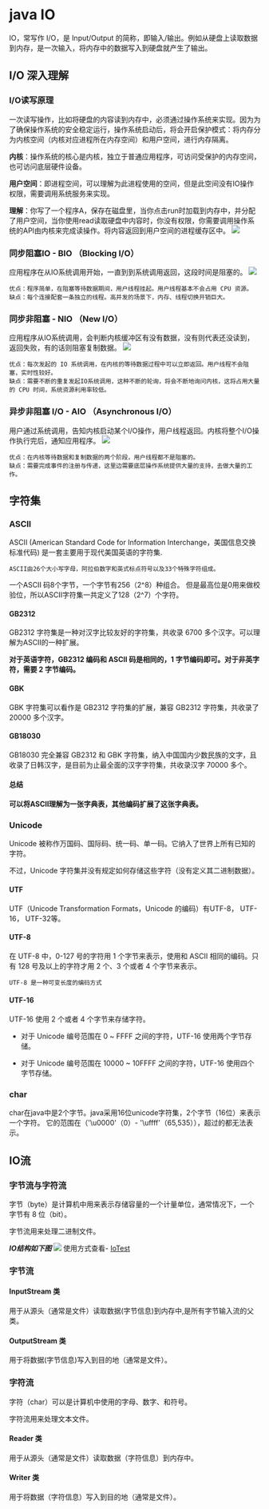 # java IO
IO，常写作 I/O，是 Input/Output 的简称，即输入/输出。例如从硬盘上读取数据到内存，是一次输入，将内存中的数据写入到硬盘就产生了输出。

## I/O 深入理解
### I/O读写原理
一次读写操作，比如将硬盘的内容读到内存中，必须通过操作系统来实现。因为为了确保操作系统的安全稳定运行，操作系统启动后，将会开启保护模式：将内存分为内核空间（内核对应进程所在内存空间）和用户空间，进行内存隔离。

**内核**：操作系统的核心是内核，独立于普通应用程序，可访问受保护的内存空间，也可访问底层硬件设备。

**用户空间**：即进程空间，可以理解为此进程使用的空间，但是此空间没有IO操作权限，需要调用系统服务来实现。

**理解**：你写了一个程序A，保存在磁盘里，当你点击run时加载到内存中，并分配了用户空间，当你使用read读取硬盘中内容时，你没有权限，你需要调用操作系统的API由内核来完成读操作。将内容返回到用户空间的进程缓存区中。
![](./img/io操作.png)

### 同步阻塞IO - BIO （Blocking I/O）
应用程序在从IO系统调用开始，一直到到系统调用返回，这段时间是阻塞的。
![](./img/BIO.png)

    优点：程序简单，在阻塞等待数据期间，用户线程挂起。用户线程基本不会占用 CPU 资源。
    缺点：每个连接配套一条独立的线程。高并发的场景下，内存、线程切换开销巨大。

### 同步非阻塞 - NIO （New I/O）
应用程序从IO系统调用，会判断内核缓冲区有没有数据，没有则代表还没读到，返回失败，有的话则阻塞复制数据。
![](./img/NIO.png)

    优点：每次发起的 IO 系统调用，在内核的等待数据过程中可以立即返回。用户线程不会阻塞，实时性较好。
    缺点：需要不断的重复发起IO系统调用，这种不断的轮询，将会不断地询问内核，这将占用大量的 CPU 时间，系统资源利用率较低。
### 异步非阻塞 I/O - AIO （Asynchronous I/O）
用户通过系统调用，告知内核启动某个I/O操作，用户线程返回。内核将整个I/O操作执行完后，通知应用程序。
![](./img/AIO.png)

    优点：在内核等待数据和复制数据的两个阶段，用户线程都不是阻塞的。
    缺点：需要完成事件的注册与传递，这里边需要底层操作系统提供大量的支持，去做大量的工作。
## 字符集
### ASCII
ASCII (American Standard Code for Information Interchange，美国信息交换标准代码) 是一套主要用于现代美国英语的字符集.

    ASCII由26个大小写字母，阿拉伯数字和英式标点符号以及33个特殊字符组成。

一个ASCII 码8个字节，一个字节有256（2^8）种组合。
但是最高位是0用来做校验位，所以ASCII字符集一共定义了128（2^7）个字符。

#### GB2312
GB2312 字符集是一种对汉字比较友好的字符集，共收录 6700 多个汉字。可以理解为ASCII的一种扩展。

**对于英语字符，GB2312 编码和 ASCII 码是相同的，1 字节编码即可。对于非英字符，需要 2 字节编码。**

#### GBK
GBK 字符集可以看作是 GB2312 字符集的扩展，兼容 GB2312 字符集，共收录了 20000 多个汉字。

#### GB18030
GB18030 完全兼容 GB2312 和 GBK 字符集，纳入中国国内少数民族的文字，且收录了日韩汉字，是目前为止最全面的汉字字符集，共收录汉字 70000 多个。

#### 总结
**可以将ASCII理解为一张字典表，其他编码扩展了这张字典表。**

### Unicode
Unicode 被称作万国码、国际码、统一码、单一码。它纳入了世界上所有已知的字符。

不过，Unicode 字符集并没有规定如何存储这些字符（没有定义其二进制数据）。

####  UTF
UTF（Unicode Transformation Formats，Unicode 的编码）有UTF-8， UTF-16， UTF-32等。
####  UTF-8
在 UTF-8 中，0-127 号的字符用 1 个字节来表示，使用和 ASCII 相同的编码。只有 128 号及以上的字符才用 2 个、3 个或者 4 个字节来表示。
    
    UTF-8 是一种可变长度的编码方式
####  UTF-16
UTF-16 使用 2 个或者 4 个字节来存储字符。

* 对于 Unicode 编号范围在 0 ~ FFFF 之间的字符，UTF-16 使用两个字节存储。

* 对于 Unicode 编号范围在 10000 ~ 10FFFF 之间的字符，UTF-16 使用四个字节存储。

### char 
char在java中是2个字节。java采用16位unicode字符集，2个字节（16位）来表示一个字符。
它的范围在（'\u0000'（0）- '\uffff'（65,535）），超过的都无法表示。


## IO流
### 字节流与字符流
字节（byte）是计算机中用来表示存储容量的一个计量单位，通常情况下，一个字节有 8 位（bit）。

字节流用来处理二进制文件。

_**IO结构如下图**_
![](./img/IO.png)
使用方式查看- [IoTest](https://github.com/gavin9508/struggle/tree/master/struggle-note/src/main/java/com/struggle/io/test/IoTest.java)

### 字节流
#### InputStream 类
用于从源头（通常是文件）读取数据(字节信息)到内存中,是所有字节输入流的父类。
#### OutputStream 类
用于将数据(字节信息)写入到目的地（通常是文件）。
### 字符流
字符（char）可以是计算机中使用的字母、数字、和符号。

字符流用来处理文本文件。
#### Reader 类
用于从源头（通常是文件）读取数据（字符信息）到内存中。
#### Writer 类
用于将数据（字符信息）写入到目的地（通常是文件）。